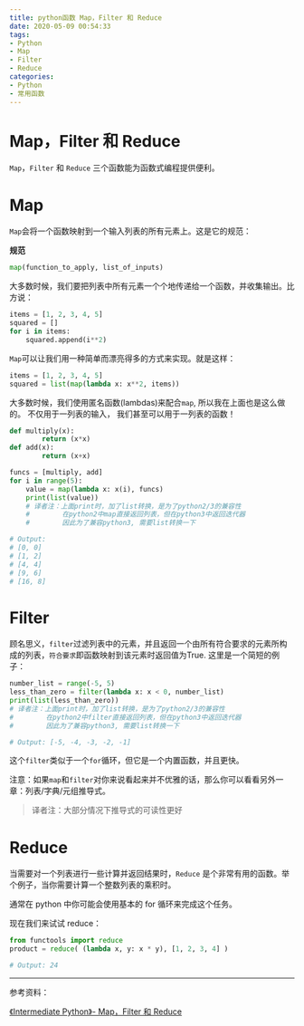 ```yaml
---
title: python函数 Map，Filter 和 Reduce
date: 2020-05-09 00:54:33
tags: 
- Python
- Map
- Filter
- Reduce
categories: 
- Python
- 常用函数
---
```


# Map，Filter 和 Reduce

`Map`，`Filter` 和 `Reduce` 三个函数能为函数式编程提供便利。

# Map

`Map`会将一个函数映射到一个输入列表的所有元素上。这是它的规范：

**规范**



```python
map(function_to_apply, list_of_inputs)
```

<!-- more -->

大多数时候，我们要把列表中所有元素一个个地传递给一个函数，并收集输出。比方说：



```python
items = [1, 2, 3, 4, 5]
squared = []
for i in items:
    squared.append(i**2)
```

`Map`可以让我们用一种简单而漂亮得多的方式来实现。就是这样：



```python
items = [1, 2, 3, 4, 5]
squared = list(map(lambda x: x**2, items))
```

大多数时候，我们使用匿名函数(lambdas)来配合`map`, 所以我在上面也是这么做的。 不仅用于一列表的输入， 我们甚至可以用于一列表的函数！



```python
def multiply(x):
        return (x*x)
def add(x):
        return (x+x)

funcs = [multiply, add]
for i in range(5):
    value = map(lambda x: x(i), funcs)
    print(list(value))
    # 译者注：上面print时，加了list转换，是为了python2/3的兼容性
    #        在python2中map直接返回列表，但在python3中返回迭代器
    #        因此为了兼容python3, 需要list转换一下

# Output:
# [0, 0]
# [1, 2]
# [4, 4]
# [9, 6]
# [16, 8]
```

# Filter

顾名思义，`filter`过滤列表中的元素，并且返回一个由所有符合要求的元素所构成的列表，`符合要求`即函数映射到该元素时返回值为True. 这里是一个简短的例子：



```python
number_list = range(-5, 5)
less_than_zero = filter(lambda x: x < 0, number_list)
print(list(less_than_zero))  
# 译者注：上面print时，加了list转换，是为了python2/3的兼容性
#        在python2中filter直接返回列表，但在python3中返回迭代器
#        因此为了兼容python3, 需要list转换一下

# Output: [-5, -4, -3, -2, -1]
```

这个`filter`类似于一个`for`循环，但它是一个内置函数，并且更快。

注意：如果`map`和`filter`对你来说看起来并不优雅的话，那么你可以看看另外一章：列表/字典/元组推导式。

> 译者注：大部分情况下推导式的可读性更好

# Reduce

当需要对一个列表进行一些计算并返回结果时，`Reduce` 是个非常有用的函数。举个例子，当你需要计算一个整数列表的乘积时。

通常在 python 中你可能会使用基本的 for 循环来完成这个任务。

现在我们来试试 reduce：



```python
from functools import reduce
product = reduce( (lambda x, y: x * y), [1, 2, 3, 4] )

# Output: 24
```



******

参考资料：

[《Intermediate Python》- Map，Filter 和 Reduce](https://eastlakeside.gitbook.io/interpy-zh/map_n_filter)